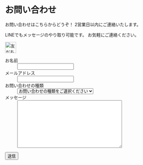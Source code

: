 # お問い合わせ
お問い合わせはこちらからどうぞ！ 2営業日以内にご連絡いたします。

LINEでもメッセージのやり取り可能です。 お気軽にご連絡ください。

<a href="http://nav.cx/4chnsB5"><img src="https://scdn.line-apps.com/n/line_add_friends/btn/ja.png" alt="友だち追加" height="36" border="0"></a>

<form name="contact" method="post" action="" data-netlify="true" data-netlify-honeypot="bot-field">
    <input type="hidden" name="bot-field" />
      <input type="hidden" name="form-name" value="contact" />
      <dl>
        <dt><label for="name">お名前</label></dt>
        <dd><input type="text" id="name" /></dd>
        <dt><label for="email">メールアドレス</label></dt>
        <dd><input type="email" id="email" /></dd>
        <dt><label>お問い合わせの種類</label></dt>
        <dd class="selectbox">
          <select name="item">
            <option value="">お問い合わせの種類をご選択ください</option>
            <option value="ご質問">ご質問</option>
            <option value="メッセージ">メッセージ</option>
            <option value="その他">その他</option>
          </select>
        </dd>
        <dt><label>メッセージ</label></dt>
        <dd><textarea name="message" cols="40" rows="10"></textarea></dd>
      </dl>
      <div class="btn"><button type="submit" class="submit-btn">送信</button></div>
    </form>

